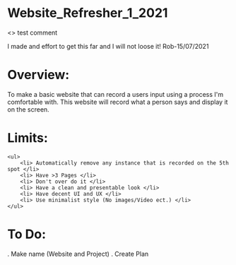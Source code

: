 # Website_Refresher_1_2021

<> test comment

I made and effort to get this far and I will not loose it! Rob-15/07/2021

# Overview:  <br />
To make a basic website that can record a users input using a process I'm comfortable with. This website will record what a person says and display it on the screen.  <br />

# Limits:
    <ul>
        <li> Automatically remove any instance that is recorded on the 5th spot </li>
        <li> Have >3 Pages </li>
        <li> Don't over do it </li>
        <li> Have a clean and presentable look </li>
        <li> Have decent UI and UX </li>
        <li> Use minimalist style (No images/Video ect.) </li>
    </ul>

# To Do:
. Make name (Website and Project)
. Create Plan

